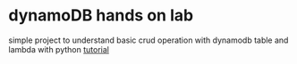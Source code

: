 # dynamoDB hands on lab

simple project to understand basic crud operation with dynamodb table and lambda with python [tutorial](https://www.youtube.com/watch?v=x8IxY4zoBGI&t=1149s)
